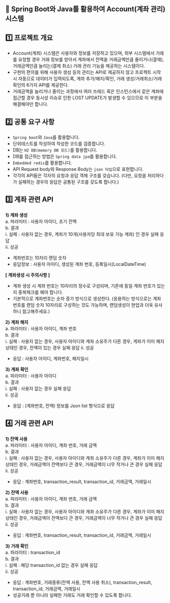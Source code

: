 ## 📝 Spring Boot와 Java를 활용하여 Account(계좌 관리) 시스템

## 1️⃣ 프로젝트 개요
- Account(계좌) 시스템은 사용자와 정보를 저장하고 있으며, 외부 시스템에서 거래를 요청할 경우 거래 정보를 받아서 계좌에서 잔액을 거래금액만큼 줄이거나(결제), 거래금액만큼 늘리는(결제 취소) 거래 관리 기능을 제공하는 시스템이다.
- 구현의 편의를 위해 사용자 생성 등의 관리는 API로 제공하지 않고 프로젝트 시작 시 자동으로 데이터가 입력되도록, 계좌 추가/해지/확인, 거래 생성/거래취소/거래 확인의 6가지 API를 제공한다.
- 거래금액을 늘리거나 줄이는 과정에서 여러 쓰레드 혹은 인스턴스에서 같은 계좌에 접근할 경우 동시성 이슈로 인한 LOST UPDATE가 발생할 수 있으므로 이 부분을 해결해야만 합니다.

## 2️⃣ 공통 요구 사항
- `Spring boot`와 `Java`를 활용합니다.
- 단위테스트를 작성하여 작성한 코드를 검증합니다.
- DB는 `H2 DB(memory DB 모드)`를 활용합니다.
- DB를 접근하는 방법은 `Spring data jpa`를 활용합니다.
- `Embedded redis`를 활용합니다.
- API Request body와 Response Body는 `json 타입`으로 표현합니다.
- 각각의 API들은 각자의 요청과 응답 객체 구조를 갖습니다. (다만, 요청을 처리하다가 실패하는 경우의 응답은 공통된 구조를 갖도록 합니다.)


## 3️⃣ 계좌 관련 API
**1) 계좌 생성**    
   a. 파라미터 : 사용자 아이디, 초기 잔액  
   b. 결과  
   i. 실패 : 사용자 없는 경우, 계좌가 10개(사용자당 최대 보유 가능 계좌) 인 경우 실패 응답  
   ii. 성공
- 계좌번호는 10자리 랜덤 숫자
- 응답정보 : 사용자 아이디, 생성된 계좌 번호, 등록일시(LocalDateTime)


**[ 계좌생성 시 주의사항 ]**
- 계좌 생성 시 계좌 번호는 10자리의 정수로 구성되며, 기존에 동일 계좌 번호가 있는지 중복체크를 해야 합니다.
- 기본적으로 계좌번호는 순차 증가 방식으로 생성한다. (응용하는 방식으로는 계좌 번호를 랜덤 숫자 10자리로 구성하는 것도 가능하며, 랜덤생성이 현업과 더욱 유사하니 참고해주세요.)

**2) 계좌 해지**  
   a. 파라미터 : 사용자 아이디, 계좌 번호  
   b. 결과  
   i. 실패 : 사용자 없는 경우, 사용자 아이디와 계좌 소유주가 다른 경우, 계좌가 이미 해지 상태인 경우, 잔액이 있는 경우 실패 응답 
   ii. 성공
- 응답 : 사용자 아이디, 계좌번호, 해지일시

**3) 계좌 확인**  
   a. 파라미터 : 사용자 아이디  
   b. 결과  
   i. 실패 : 사용자 없는 경우 실패 응답  
   ii. 성공
- 응답 : (계좌번호, 잔액) 정보를 Json list 형식으로 응답

## 4️⃣ 거래 관련 API
**1) 잔액 사용**   
   a. 파라미터 : 사용자 아이디, 계좌 번호, 거래 금액  
   b. 결과  
   i. 실패 : 사용자 없는 경우, 사용자 아이디와 계좌 소유주가 다른 경우, 계좌가 이미 해지 상태인 경우, 거래금액이 잔액보다 큰 경우, 거래금액이 너무 작거나 큰 경우 실패 응답  
   ii. 성공
- 응답 : 계좌번호, transaction_result, transaction_id, 거래금액, 거래일시


**2) 잔액 사용**   
   a. 파라미터 : 사용자 아이디, 계좌 번호, 거래 금액  
   b. 결과  
   i. 실패 : 사용자 없는 경우, 사용자 아이디와 계좌 소유주가 다른 경우, 계좌가 이미 해지 상태인 경우, 거래금액이 잔액보다 큰 경우, 거래금액이 너무 작거나 큰 경우 실패 응답  
   ii. 성공  
- 응답 : 계좌번호, transaction_result, transaction_id, 거래금액, 거래일시

**3) 거래 확인**   
   a. 파라미터 : transaction_id  
   b. 결과  
   i. 실패 : 해당 transaction_id 없는 경우 실패 응답  
   ii. 성공  
- 응답 : 계좌번호, 거래종류(잔액 사용, 잔액 사용 취소), transaction_result, transaction_id, 거래금액, 거래일시
- 성공거래 뿐 아니라 실패한 거래도 거래 확인할 수 있도록 합니다.